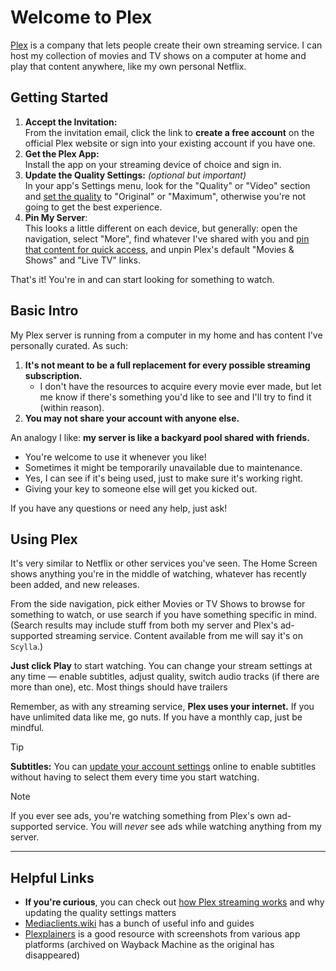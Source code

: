 # Welcome to Plex

[Plex](https://www.plex.tv/) is a company that lets people create their own streaming service. I can host my collection of movies and TV shows on a computer at home and play that content anywhere, like my own personal Netflix.

## Getting Started

1. **Accept the Invitation:**  
From the invitation email, click the link to **create a free account** on the official Plex website or sign into your existing account if you have one.
2. **Get the Plex App:**  
Install the app on your streaming device of choice and sign in.
3. **Update the Quality Settings:** _(optional but important)_  
In your app's Settings menu, look for the "Quality" or "Video" section and [set the quality](/plex/quality-settings) to "Original" or "Maximum", otherwise you're not going to get the best experience.
4. **Pin My Server**:  
This looks a little different on each device, but generally: open the navigation, select "More", find whatever I've shared with you and [pin that content for quick access](https://support.plex.tv/articles/customizing-the-apps/#toc-0), and unpin Plex's default "Movies & Shows" and "Live TV" links.

That's it! You're in and can start looking for something to watch.

## Basic Intro
My Plex server is running from a computer in my home and has content I've personally curated. As such:

1. **It's not meant to be a full replacement for every possible streaming subscription.**
   * I don't have the resources to acquire every movie ever made, but let me know if there's something you'd like to see and I'll try to find it (within reason).
2. **You may not share your account with anyone else.**

An analogy I like: **my server is like a backyard pool shared with friends.**
* You're welcome to use it whenever you like!
* Sometimes it might be temporarily unavailable due to maintenance.
* Yes, I can see if it's being used, just to make sure it's working right.
* Giving your key to someone else will get you kicked out.

If you have any questions or need any help, just ask!

## Using Plex
It's very similar to Netflix or other services you've seen. The Home Screen shows anything you're in the middle of watching, whatever has recently been added, and new releases.

From the side navigation, pick either Movies or TV Shows to browse for something to watch, or use search if you have something specific in mind. (Search results may include stuff from both my server and Plex's ad-supported streaming service. Content available from me will say it's on `Scylla`.)

**Just click Play** to start watching. You can change your stream settings at any time — enable subtitles, adjust quality, switch audio tracks (if there are more than one), etc. Most things should have trailers

Remember, as with any streaming service, **Plex uses your internet.** If you have unlimited data like me, go nuts. If you have a monthly cap, just be mindful.

> [!TIP]
> **Subtitles:** You can [update your account settings](/plex/account-settings) online to enable subtitles without having to select them every time you start watching.

> [!NOTE]
> If you ever see ads, you're watching something from Plex's own ad-supported service. You will _never_ see ads while watching anything from my server.

-----

## Helpful Links
* **If you're curious**, you can check out [how Plex streaming works](/plex/faqs) and why updating the quality settings matters
* [Mediaclients.wiki](https://mediaclients.wiki/en/Plex) has a bunch of useful info and guides
* [Plexplainers](https://web.archive.org/web/20250317201942/http://plxplainers.xyz/) is a good resource with screenshots from various app platforms (archived on Wayback Machine as the original has disappeared)

